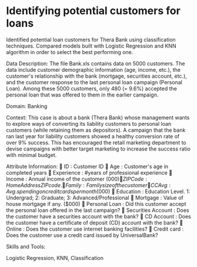# Identifying potential customers for loans

Identified potential loan customers for Thera Bank using classification techniques. Compared models built with Logistic Regression and KNN algorithm in order to select the best performing one.

Data Description:
The file Bank.xls contains data on 5000 customers. The data include customer demographic information (age, income, etc.), the customer's relationship with the bank (mortgage, securities account, etc.), and the customer response to the last personal loan campaign (Personal Loan). Among these 5000 customers, only 480 (= 9.6%) accepted the personal loan that was offered to them in the earlier campaign.

Domain:
Banking


Context:
This case is about a bank (Thera Bank) whose management wants to explore ways of converting its liability customers to personal loan customers (while retaining them as depositors). A campaign that the bank ran last year for liability customers showed a healthy conversion rate of over 9% success. This has encouraged the retail marketing department to devise campaigns with better target marketing to increase the success ratio with minimal budget.

Attribute Information:
 ID : Customer ID
 Age : Customer's age in completed years
 Experience : #years of professional experience
 Income : Annual income of the customer ($000)
 ZIP Code : Home Address ZIP code.
 Family : Family size of the customer
 CCAvg : Avg. spending on credit cards per month ($000)
 Education : Education Level. 1: Undergrad; 2: Graduate;
3: Advanced/Professional
 Mortgage : Value of house mortgage if any. ($000)
 Personal Loan : Did this customer accept the personal loan offered in the
last campaign?
 Securities Account : Does the customer have a securities account with the bank?
 CD Account : Does the customer have a certificate of deposit (CD)
account with the bank?
 Online : Does the customer use internet banking facilities?
 Credit card : Does the customer use a credit card issued by UniversalBank?


Skills and Tools:

Logistic Regression, KNN, Classification
